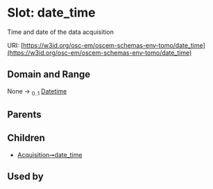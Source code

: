 
# Slot: date_time

Time and date of the data acquisition

URI: [https://w3id.org/osc-em/oscem-schemas-env-tomo/date_time](https://w3id.org/osc-em/oscem-schemas-env-tomo/date_time)


## Domain and Range

None &#8594;  <sub>0..1</sub> [Datetime](types/Datetime.md)

## Parents


## Children

 *  [Acquisition➞date_time](Acquisition_date_time.md)

## Used by

